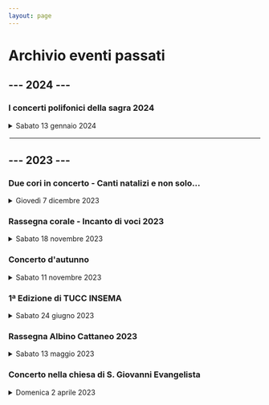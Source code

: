 ```yaml
---
layout: page
---
```


<p></p>

<h1>Archivio eventi passati</h1>

<h2>--- 2024 ---</h2>

<h3>I concerti polifonici della sagra 2024</h3>

<details>
<summary>Sabato 13 gennaio 2024</summary>
<p>📍 <a href="https://maps.app.goo.gl/fEJVj7aisZSRtyXq7">Santuario della Beata Vergine del Rosario a Vimercate</a></p>
<p>⏰ Sabato 13 gennaio 2024 - ore 20.45</p>

<img class="fit-picture"
     src="https://www.corovimercate.it/assets/img/Sagra_2024.jpg"
     alt="Foto del coro">
</details>

<hr style="border:2px solid white">

<h2>--- 2023 ---</h2>

<h3>Due cori in concerto - Canti natalizi e non solo...</h3>

<details>
<summary>Giovedì 7 dicembre 2023</summary>
<p>📍 <a href="https://maps.app.goo.gl/yZMctiAScH2e4J647">Chiesa di San Gerardo a Monza</a></p>
<p>⏰ Giovedì 7 dicembre 2023 - ore 21.00</p>

<img class="fit-picture"
     src="https://www.corovimercate.it/assets/img/Volantino_Monza_7-12-23.jpg"
     alt="Foto del coro">  
</details>

<h3>Rassegna corale - Incanto di voci 2023</h3>

<details>
<summary>Sabato 18 novembre 2023</summary>
<p>📍 <a href="https://maps.app.goo.gl/wNMy5yqLDszWhJcS6">Chiesa di Santa Maria Assunta a Dolzago</a></p>
<p>⏰ Sabato 18 novembre 2023 - ore 21.00</p>

<p>📖 <a href="https://www.corovimercate.it/assets/img/Rassegna_2023_Nov.pdf">Scarica il programma</a></p>
</details>

<h3>Concerto d'autunno</h3>

<details>
<summary>Sabato 11 novembre 2023</summary>
<p>📍 <a href="https://maps.app.goo.gl/sNftYajNJr6fDDU3A">Chiesa di S. Michele Arcangelo ad Oreno</a></p>
<p>⏰ Sabato 11 novembre 2023 - ore 21.00</p>

<p>📖 <a href="https://www.corovimercate.it/assets/img/Programma_Oreno.pdf">Scarica il programma</a></p>

<img class="fit-picture"
     src="https://www.corovimercate.it/assets/img/autunno2023.jpeg"
     alt="Foto del coro"> 
</details>

<h3>1ª Edizione di TUCC INSEMA</h3>

<details>
<summary>Sabato 24 giugno 2023</summary>
<p>📍 <a href="https://goo.gl/maps/DHzcrfC5wkym2u9Y9">Al Basell-Cooperativa Casa del Popolo di Oreno di Vimercate (MB)</a></p>
<p>⏰ Sabato 24 giugno 2023</p>
<p>Una giornata dedicata all’incontro delle associazioni del territorio di Vimercate e non.
L’evento si terra’ il 24 Giugno 2023 presso Al Basell-Cooperativa Casa del Popolo di Oreno di Vimercate (MB), dalle 10 alle 20.</p>

<img class="fit-picture"
     src="https://www.corovimercate.it/assets/img/tuccinsema.jpg"
     alt="Locandina Tucc insema"> 
</details>

<h3>Rassegna Albino Cattaneo 2023</h3>

<details>
<summary>Sabato 13 maggio 2023</summary>
<p>📍 <a href="https://maps.app.goo.gl/XxeCNUesduaP4M9fA">Chiesa parrocchiale Burago di Molgora (MB)</a></p>
<p>⏰ Sabato 13 maggio 2023 - ore 20.45</p>

<img class="fit-picture"
     src="https://www.corovimercate.it/assets/img/burago.jpeg"
     alt="Locandina Burago"> 
</details>

<h3>Concerto nella chiesa di S. Giovanni Evangelista</h3>

<details>
<summary>Domenica 2 aprile 2023</summary>
<p>📍 <a href="https://goo.gl/maps/UuGhB9Chu3fhTbMY6">Bulciago (LC)</a></p>
<p>⏰ Domenica 2 aprile 2023 - ore 20.45</p>

<img class="fit-picture"
     src="https://www.corovimercate.it/cpcv-2023/assets/img/bulciago.jpg"
     alt="Locandina Bulciago LC">
</details>

